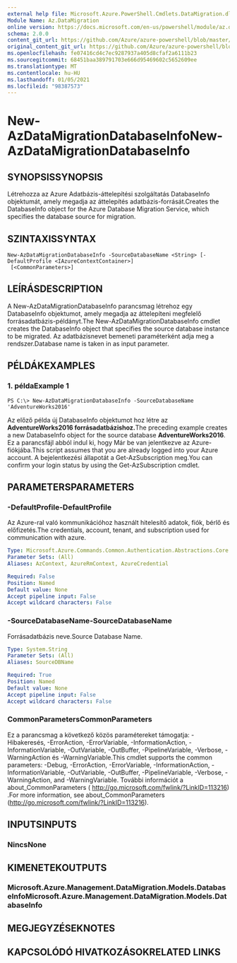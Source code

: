 ```yaml
---
external help file: Microsoft.Azure.PowerShell.Cmdlets.DataMigration.dll-Help.xml
Module Name: Az.DataMigration
online version: https://docs.microsoft.com/en-us/powershell/module/az.datamigration/New-AzDataMigrationDatabaseInfo
schema: 2.0.0
content_git_url: https://github.com/Azure/azure-powershell/blob/master/src/DataMigration/DataMigration/help/New-AzDataMigrationDatabaseInfo.md
original_content_git_url: https://github.com/Azure/azure-powershell/blob/master/src/DataMigration/DataMigration/help/New-AzDataMigrationDatabaseInfo.md
ms.openlocfilehash: fe07416cd4c7ec9287937a405d8cfaf2a6111b23
ms.sourcegitcommit: 68451baa389791703e666d95469602c5652609ee
ms.translationtype: MT
ms.contentlocale: hu-HU
ms.lasthandoff: 01/05/2021
ms.locfileid: "98387573"
---
```

# <span data-ttu-id="3a3fb-101">New-AzDataMigrationDatabaseInfo</span><span class="sxs-lookup"><span data-stu-id="3a3fb-101">New-AzDataMigrationDatabaseInfo</span></span>

## <span data-ttu-id="3a3fb-102">SYNOPSIS</span><span class="sxs-lookup"><span data-stu-id="3a3fb-102">SYNOPSIS</span></span>
<span data-ttu-id="3a3fb-103">Létrehozza az Azure Adatbázis-áttelepítési szolgáltatás DatabaseInfo objektumát, amely megadja az áttelepítés adatbázis-forrását.</span><span class="sxs-lookup"><span data-stu-id="3a3fb-103">Creates the DatabaseInfo object for the Azure Database Migration Service, which specifies the database source for migration.</span></span>

## <span data-ttu-id="3a3fb-104">SZINTAXIS</span><span class="sxs-lookup"><span data-stu-id="3a3fb-104">SYNTAX</span></span>

```
New-AzDataMigrationDatabaseInfo -SourceDatabaseName <String> [-DefaultProfile <IAzureContextContainer>]
 [<CommonParameters>]
```

## <span data-ttu-id="3a3fb-105">LEÍRÁS</span><span class="sxs-lookup"><span data-stu-id="3a3fb-105">DESCRIPTION</span></span>
<span data-ttu-id="3a3fb-106">A New-AzDataMigrationDatabaseInfo parancsmag létrehoz egy DatabaseInfo objektumot, amely megadja az áttelepíteni megfelelő forrásadatbázis-példányt.</span><span class="sxs-lookup"><span data-stu-id="3a3fb-106">The New-AzDataMigrationDatabaseInfo cmdlet creates the DatabaseInfo object that specifies the source database instance to be migrated.</span></span> <span data-ttu-id="3a3fb-107">Az adatbázisnevet bemeneti paraméterként adja meg a rendszer.</span><span class="sxs-lookup"><span data-stu-id="3a3fb-107">Database name is taken in as input parameter.</span></span>

## <span data-ttu-id="3a3fb-108">PÉLDÁK</span><span class="sxs-lookup"><span data-stu-id="3a3fb-108">EXAMPLES</span></span>

### <span data-ttu-id="3a3fb-109">1. példa</span><span class="sxs-lookup"><span data-stu-id="3a3fb-109">Example 1</span></span>
```
PS C:\> New-AzDataMigrationDatabaseInfo -SourceDatabaseName 'AdventureWorks2016'
```

<span data-ttu-id="3a3fb-110">Az előző példa új DatabaseInfo objektumot hoz létre az **AdventureWorks2016 forrásadatbázishoz.**</span><span class="sxs-lookup"><span data-stu-id="3a3fb-110">The preceding example creates a new DatabaseInfo object for the source database **AdventureWorks2016**.</span></span>
<span data-ttu-id="3a3fb-111">Ez a parancsfájl abból indul ki, hogy Már be van jelentkezve az Azure-fiókjába.</span><span class="sxs-lookup"><span data-stu-id="3a3fb-111">This script assumes that you are already logged into your Azure account.</span></span> <span data-ttu-id="3a3fb-112">A bejelentkezési állapotát a Get-AzSubscription meg.</span><span class="sxs-lookup"><span data-stu-id="3a3fb-112">You can confirm your login status by using the Get-AzSubscription cmdlet.</span></span>

## <span data-ttu-id="3a3fb-113">PARAMETERS</span><span class="sxs-lookup"><span data-stu-id="3a3fb-113">PARAMETERS</span></span>

### <span data-ttu-id="3a3fb-114">-DefaultProfile</span><span class="sxs-lookup"><span data-stu-id="3a3fb-114">-DefaultProfile</span></span>
<span data-ttu-id="3a3fb-115">Az Azure-ral való kommunikációhoz használt hitelesítő adatok, fiók, bérlő és előfizetés.</span><span class="sxs-lookup"><span data-stu-id="3a3fb-115">The credentials, account, tenant, and subscription used for communication with azure.</span></span>

```yaml
Type: Microsoft.Azure.Commands.Common.Authentication.Abstractions.Core.IAzureContextContainer
Parameter Sets: (All)
Aliases: AzContext, AzureRmContext, AzureCredential

Required: False
Position: Named
Default value: None
Accept pipeline input: False
Accept wildcard characters: False
```

### <span data-ttu-id="3a3fb-116">-SourceDatabaseName</span><span class="sxs-lookup"><span data-stu-id="3a3fb-116">-SourceDatabaseName</span></span>
<span data-ttu-id="3a3fb-117">Forrásadatbázis neve.</span><span class="sxs-lookup"><span data-stu-id="3a3fb-117">Source Database Name.</span></span>

```yaml
Type: System.String
Parameter Sets: (All)
Aliases: SourceDBName

Required: True
Position: Named
Default value: None
Accept pipeline input: False
Accept wildcard characters: False
```

### <span data-ttu-id="3a3fb-118">CommonParameters</span><span class="sxs-lookup"><span data-stu-id="3a3fb-118">CommonParameters</span></span>
<span data-ttu-id="3a3fb-119">Ez a parancsmag a következő közös paramétereket támogatja: -Hibakeresés, -ErrorAction, -ErrorVariable, -InformationAction, -InformationVariable, -OutVariable, -OutBuffer, -PipelineVariable, -Verbose, -WarningAction és -WarningVariable.</span><span class="sxs-lookup"><span data-stu-id="3a3fb-119">This cmdlet supports the common parameters: -Debug, -ErrorAction, -ErrorVariable, -InformationAction, -InformationVariable, -OutVariable, -OutBuffer, -PipelineVariable, -Verbose, -WarningAction, and -WarningVariable.</span></span> <span data-ttu-id="3a3fb-120">További információt a about_CommonParameters ( http://go.microsoft.com/fwlink/?LinkID=113216) .</span><span class="sxs-lookup"><span data-stu-id="3a3fb-120">For more information, see about_CommonParameters (http://go.microsoft.com/fwlink/?LinkID=113216).</span></span>

## <span data-ttu-id="3a3fb-121">INPUTS</span><span class="sxs-lookup"><span data-stu-id="3a3fb-121">INPUTS</span></span>

### <span data-ttu-id="3a3fb-122">Nincs</span><span class="sxs-lookup"><span data-stu-id="3a3fb-122">None</span></span>

## <span data-ttu-id="3a3fb-123">KIMENETEK</span><span class="sxs-lookup"><span data-stu-id="3a3fb-123">OUTPUTS</span></span>

### <span data-ttu-id="3a3fb-124">Microsoft.Azure.Management.DataMigration.Models.DatabaseInfo</span><span class="sxs-lookup"><span data-stu-id="3a3fb-124">Microsoft.Azure.Management.DataMigration.Models.DatabaseInfo</span></span>

## <span data-ttu-id="3a3fb-125">MEGJEGYZÉSEK</span><span class="sxs-lookup"><span data-stu-id="3a3fb-125">NOTES</span></span>

## <span data-ttu-id="3a3fb-126">KAPCSOLÓDÓ HIVATKOZÁSOK</span><span class="sxs-lookup"><span data-stu-id="3a3fb-126">RELATED LINKS</span></span>
